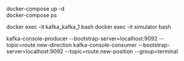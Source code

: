 docker-compose up -d  
docker-compose ps

docker exec -it kafka_kafka_1 bash
docker exec -it simulator bash

kafka-console-producer --bootstrap-server=localhost:9092 --topic=route.new-direction
kafka-console-consumer --bootstrap-server=localhost:9092 --topic=route.new-position --group=terminal
